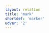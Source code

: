 ```yaml
---
layout: relation
title: 'mark'
shortdef: 'marker'
udver: '2'
---
```

<!-- Interlanguage links updated Čt lis 12 09:43:29 CET 2020 -->
